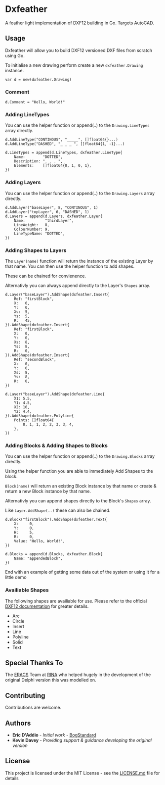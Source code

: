 # Dxfeather

A feather light implementation of DXF12 building in Go. Targets AutoCAD. 

## Usage

Dxfeather will allow you to build DXF12 versioned DXF files from scratch using Go.

To initialise a new drawing perform create a new `dxfeather.Drawing` instance.

```
var d = new(dxfeather.Drawing)
```

### Comment

```
d.Comment = "Hello, World!"
```

### Adding LineTypes

You can use the helper function or append(..) to the `Drawing.LineTypes` array directly.

```
d.AddLineType("CONTINOUS", "_____", []float64{}...)
d.AddLineType("DASHED", "_ _ _ ", []float64{1, -1}...)

d.LineTypes = append(d.LineTypes, dxfeather.LineType{
    Name:        "DOTTED",
    Description: ". . . ",
    Elements:    []float64{0, 1, 0, 1},
})

```

### Adding Layers

You can use the helper function or append(..) to the `Drawing.Layers` array directly.

```
d.AddLayer("baseLayer", 8, "CONTINOUS", 1)
d.AddLayer("topLayer", 6, "DASHED", 1)
d.Layers = append(d.Layers, dxfeather.Layer{
    Name:         "thirdLayer",
    LineWeight:   8,
    ColourNumber: 9,
    LineTypeName: "DOTTED",
})
```

### Adding Shapes to Layers

The `Layer(name)` function will return the instance of the existing Layer by that name. You can then use the helper function to add shapes. 

These can be chained for convienence.

Alternativly you can always append directly to the Layer's `Shapes` array.

```
d.Layer("baseLayer").AddShape(dxfeather.Insert{
    Ref: "firstBlock",
    X:   0,
    Y:   0,
    Xs:  5,
    Ys:  5,
    R:   45,
}).AddShape(dxfeather.Insert{
    Ref: "firstBlock",
    X:   0,
    Y:   0,
    Xs:  8,
    Ys:  8,
    R:   0,
}).AddShape(dxfeather.Insert{
    Ref: "secondBlock",
    X:   0,
    Y:   0,
    Xs:  8,
    Ys:  8,
    R:   0,
})

d.Layer("baseLayer").AddShape(dxfeather.Line{
    X1: 5.5,
    Y1: 4.5,
    X2: 10,
    Y2: 4.4,
}).AddShape(dxfeather.Polyline{
    Points: []float64{
        0, 1, 1, 2, 2, 3, 3, 4,
    },
})
```


### Adding Blocks & Adding Shapes to Blocks

You can use the helper function or append(..) to the `Drawing.Blocks` array directly.

Using the helper function you are able to immediately Add Shapes to the block.

`Block(name)` will return an existing Block instance by that name or create & return a new Block instance by that name.

Alternativly you can append shapes directly to the Block's `Shapes` array.

Like `Layer.AddShape(..)` these can also be chained.

```
d.Block("firstBlock").AddShape(dxfeather.Text{
    X:     0,
    Y:     0,
    H:     5,
    R:     0,
    Value: "Hello, World!",
})

d.Blocks = append(d.Blocks, dxfeather.Block{
    Name: "appendedBlock",
})

```

End with an example of getting some data out of the system or using it for a little demo

### Availiable Shapes

The following shapes are availiable for use. Please refer to the official [DXF12 documentation](https://www.autodesk.com/techpubs/autocad/dxf/reference/) for greater details.

- Arc
- Circle
- Insert
- Line
- Polyline
- Solid
- Text


## Special Thanks To

The [ERACS](https://www.eracs.co.uk) Team at [RINA](https://www.rina.org/en/) who helped hugely in the development of the original Delphi version this was modelled on.

## Contributing

Contributions are welcome.

## Authors

* **Eric D'Addio** - *Initial work* - [BogStandard](https://github.com/bogstandard)
* **Kevin Davey** - *Providing support & guidance developing the original version*

## License

This project is licensed under the MIT License - see the [LICENSE.md](LICENSE.md) file for details
